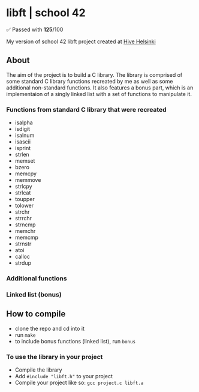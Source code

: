 # libft | school 42

✅ Passed with **125**/100

My version of school 42 libft project created at [Hive Helsinki](https://www.hive.fi/en/)

## About

The aim of the project is to build a C library. The library is comprised of some standard C library functions recreated by me as well as some additional non-standard functions. It also features a bonus part, which is an implementaion of a singly linked list with a set of functions to manipulate it.

### Functions from standard C library that were recreated

- isalpha
- isdigit
- isalnum
- isascii
- isprint
- strlen
- memset
- bzero
- memcpy
- memmove
- strlcpy
- strlcat
- toupper
- tolower
- strchr
- strrchr
- strncmp
- memchr
- memcmp
- strnstr
- atoi
- calloc
- strdup

### Additional functions

### Linked list (bonus)

## How to compile

- clone the repo and cd into it
- run `make`
- to include bonus functions (linked list), run `bonus`

### To use the library in your project

- Compile the library
- Add `#include "libft.h"` to your project
- Compile your project like so: `gcc project.c libft.a`
